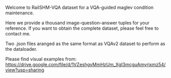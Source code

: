 Welcome to RailSHM-VQA dataset for a VQA-guided maglev condition maintenance.

Here we provide a thousand image-question-answer tuples for your reference. If you want to obtain the complete dataset, please feel free to contact me.

Two .json files aranged as the same format as VQAv2 dataset to perform as the dataloader.

Please find visual examples from: https://drive.google.com/file/d/1VZeshgvMmHzUm_XgI3mcguAmyrjxmz54/view?usp=sharing
